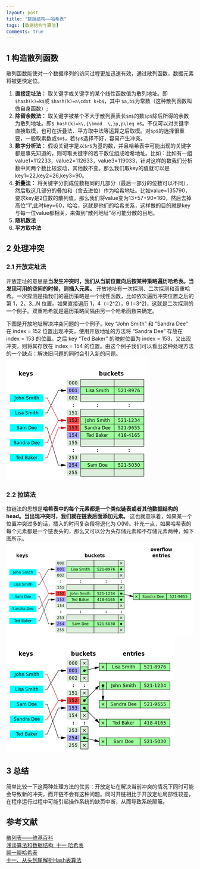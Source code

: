 ```yaml
---
layout: post
title: "数据结构——哈希表"
tags: [数据结构与算法]
comments: true
---
```



## 1 构造散列函数
散列函数能使对一个数据序列的访问过程更加迅速有效，通过散列函数，数据元素将被更快定位。

1. **直接定址法：** 取关键字或关键字的某个线性函数值为散列地址。即 `$hash(k)=k$`或 `$hash(k)=a\cdot k+b$`，其中 `$a,b$`为常数（这种散列函数叫做自身函数）;
2. **除留余数法：** 取关键字被某个不大于散列表表长`$m$`的数`$p$`除后所得的余数为散列地址。即`$ hash(k)=k\,{\bmod  \,}p,p\leq m$`。不仅可以对关键字直接取模，也可在折叠法、平方取中法等运算之后取模。对`$p$`的选择很重要，一般取素数或`$m$`，若`$p$`选择不好，容易产生冲突。
3. **数字分析法：** 假设关键字是以`$r$`为基的数，并且哈希表中可能出现的关键字都是事先知道的，则可取关键字的若干数位组成哈希地址。比如：比如有一组value1=112233，value2=112633，value3=119033，针对这样的数我们分析数中间两个数比较波动，其他数不变。那么我们取key的值就可以是key1=22,key2=26,key3=90。
4. **折叠法：** 将关键字分割成位数相同的几部分（最后一部分的位数可以不同），然后取这几部分的叠加和（舍去进位）作为哈希地址。比如value=135790，要求key是2位数的散列值。那么我们将value变为13+57+90=160，然后去掉高位“1”,此时key=60，哈哈，这就是他们的哈希关系，这样做的目的就是key与每一位value都相关，来做到“散列地址”尽可能分散的目地。
5. **随机数法**
6. **平方取中法**

## 2 处理冲突
### 2.1 开放定址法
开放定址的意思是**当发生冲突时，我们从当前位置向后按某种策略遍历哈希表。当发现可用的空间的时候，则插入元素。** 开放地址有一次探测、二次探测和双重哈希。一次探测是指我们的遍历策略是一个线性函数，比如依次遍历冲突位置之后的第 1，2，3…N 位置。如果直接遍历 1，4（=2^2），9 (=3^2)，这就是二次探测的一个例子。双重哈希就是遍历策略间隔由另一个哈希函数来确定。    

下图是开放地址解决冲突问题的一个例子。key “John Smith” 和 “Sandra Dee” 在 index = 152 位置出现冲突，使用开放地址的方法将 “Sandra Dee” 存放在 index = 153 的位置。之后 key “Ted Baker” 的映射位置为 index = 153，又出现冲突，则将其存放在 index = 154 的位置。由这个例子我们可以看出这种处理方法的一个缺点：解决旧问题的同时会引入新的问题。   
![开放定址法](https://raw.githubusercontent.com/Andr-Robot/iMarkdownPhotos/master/Res/Hash_table_5_0_1_1_1_1_0_SP.png)    
### 2.2 拉链法
拉链法的思想是**哈希表中的每个元素都是一个类似链表或者其他数据结构的 head。当出现冲突时，我们就在链表后面添加元素。** 这也就意味着，如果某一个位置冲突过多的话，插入的时间复杂段将退化为 O(N)。补充一点，如果哈希表的每个元素都是一个链表头的，那么又可以分为头存储元素和不存储元素两种，如下图所示。   
![拉链法](https://raw.githubusercontent.com/Andr-Robot/iMarkdownPhotos/master/Res/Hash_table_5_0_1_1_1_1_0_LL.png)   
![拉链法](https://raw.githubusercontent.com/Andr-Robot/iMarkdownPhotos/master/Res/Hash_table_5_0_1_1_1_1_1_LL.png)    

## 3 总结
简单比较一下这两种处理方法的优劣：开放定址在解决当前冲突的情况下同时可能会导致新的冲突，而开链不会有这种问题。同时开链相比于开放定址局部性较差，在程序运行过程中可能引起操作系统的缺页中断，从而导致系统颠簸。

## 参考文献
[散列表——维基百科](https://zh.wikipedia.org/wiki/%E5%93%88%E5%B8%8C%E8%A1%A8)    
[浅谈算法和数据结构: 十一 哈希表](http://www.cnblogs.com/yangecnu/p/Introduce-Hashtable.html)   
[聊一聊哈希表](http://legendtkl.com/2017/07/23/about-hash-table/)    
[十一、从头到尾解析Hash表算法](https://blog.csdn.net/v_JULY_v/article/details/6256463)